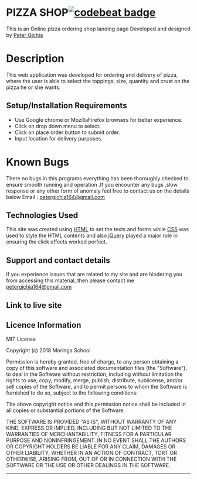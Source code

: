 ﻿# PIZZA SHOP[![codebeat badge](https://codebeat.co/badges/09e6d0a4-5f39-4491-bf24-3997d0fed04d)](https://codebeat.co/projects/github-com-peter-cloud-web-pizzashop-master)

 This is an Online pizza ordering shop  landing page
 Developed and designed by [Peter  Gichia](https://github.com/Peter-cloud-web)


# Description

This web application was developed for ordering and delivery of pizza, where the user is able to select the toppings, size, quantity and crust on the pizza he or she wants.

## Setup/Installation Requirements
    

 - Use Google chrome or MozillaFirefox browsers for better experience.
 - Click on drop down menu to select.
 - Click on place order button to submit order.
 - Input location for delivery purposes.




# Known Bugs
There no bugs in this programs everything has been thoroughly checked to ensure smooth running and operation .If you encounter any bugs ,slow response or any other form of anomaly feel free to contact us on the details below
Email : petergichia164@gmail.com


## Technologies Used 
This site was created using [HTML](https://en.wikipedia.org/wiki/HTML)   to set the texts and forms while [CSS](https://en.wikipedia.org/wiki/Cascading_Style_Sheets) was used to style the HTML contents and also [jQuery](https://jquery.com/) played a major role in ensuring the  click effects worked perfect.
## Support and contact details
If you experience issues that are related to my site and are hindering you from accessing this material, then please contact me [petergichia164@gmail.com](petergichia164@gmail.com)



## Link to live site






## Licence Information
MIT License

Copyright (c) 2018 Moringa School

Permission is hereby granted, free of charge, to any person obtaining a copy of this software and associated documentation files (the "Software"), to deal in the Software without restriction, including without limitation the rights to use, copy, modify, merge, publish, distribute, sublicense, and/or sell copies of the Software, and to permit persons to whom the Software is furnished to do so, subject to the following conditions:

The above copyright notice and this permission notice shall be included in all copies or substantial portions of the Software.

THE SOFTWARE IS PROVIDED "AS IS", WITHOUT WARRANTY OF ANY KIND, EXPRESS OR IMPLIED, INCLUDING BUT NOT LIMITED TO THE WARRANTIES OF MERCHANTABILITY, FITNESS FOR A PARTICULAR PURPOSE AND NONINFRINGEMENT. IN NO EVENT SHALL THE AUTHORS OR COPYRIGHT HOLDERS BE LIABLE FOR ANY CLAIM, DAMAGES OR OTHER LIABILITY, WHETHER IN AN ACTION OF CONTRACT, TORT OR OTHERWISE, ARISING FROM, OUT OF OR IN CONNECTION WITH THE SOFTWARE OR THE USE OR OTHER DEALINGS IN THE SOFTWARE.

----------


